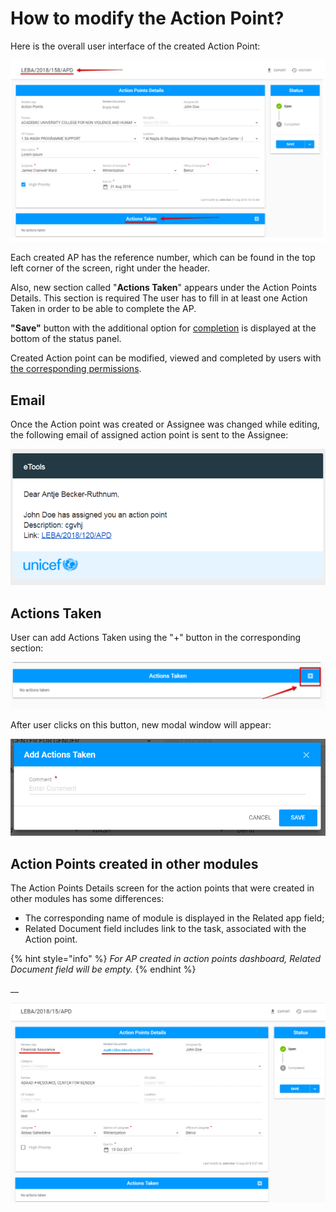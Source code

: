 # How to modify the Action Point?

Here is the overall user interface of the created Action Point:

![Created \(opened\) Action Point](../../.gitbook/assets/37.png)

Each created AP has the reference number, which can be found in the top left corner of the screen, right under the header.

Also, new section called "**Actions Taken**" appears under the Action Points Details. This section is required The user has to fill in at least one Action Taken in order to be able to complete the AP. 

**"Save"** button with the additional option for [completion](how-to-complete-the-action-point.md) is displayed at the bottom of the status panel. 

Created Action point can be modified, viewed and completed by users with [the corresponding permissions](../untitled/user-roles-and-permissions.md).

## Email

Once the Action point was created or Assignee was changed while editing, the following email of assigned action point is sent to the Assignee:

![Email of assigned AP](../../.gitbook/assets/32.png)

## Actions Taken 

User can add Actions Taken using the "+"  button in the corresponding section:  

![Add Actions Taken button](../../.gitbook/assets/16%20%281%29.png)

After user clicks on this button, new modal window will appear:

![Add Actions Taken modal window](../../.gitbook/assets/17.png)

## Action Points created in other modules

The Action Points Details screen for the action points that were created in other modules has some differences:

* The corresponding name of module is displayed in the Related app field;
* Related Document field includes link to the task, associated with the Action point.

{% hint style="info" %}
_For AP created in action points dashboard, Related Document field will be empty._ 
{% endhint %}

\_\_

![Action point created in other module \(FAM\)](../../.gitbook/assets/39.png)

  


